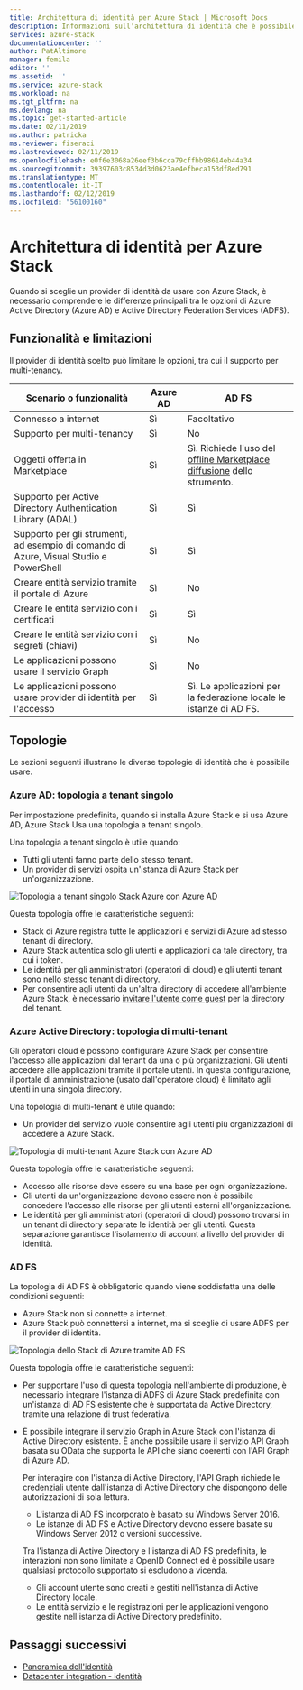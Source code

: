 ```yaml
---
title: Architettura di identità per Azure Stack | Microsoft Docs
description: Informazioni sull'architettura di identità che è possibile usare con Azure Stack.
services: azure-stack
documentationcenter: ''
author: PatAltimore
manager: femila
editor: ''
ms.assetid: ''
ms.service: azure-stack
ms.workload: na
ms.tgt_pltfrm: na
ms.devlang: na
ms.topic: get-started-article
ms.date: 02/11/2019
ms.author: patricka
ms.reviewer: fiseraci
ms.lastreviewed: 02/11/2019
ms.openlocfilehash: e0f6e3068a26eef3b6cca79cffbb98614eb44a34
ms.sourcegitcommit: 39397603c8534d3d0623ae4efbeca153df8ed791
ms.translationtype: MT
ms.contentlocale: it-IT
ms.lasthandoff: 02/12/2019
ms.locfileid: "56100160"
---
```

# <a name="identity-architecture-for-azure-stack"></a>Architettura di identità per Azure Stack

Quando si sceglie un provider di identità da usare con Azure Stack, è necessario comprendere le differenze principali tra le opzioni di Azure Active Directory (Azure AD) e Active Directory Federation Services (ADFS).

## <a name="capabilities-and-limitations"></a>Funzionalità e limitazioni 
Il provider di identità scelto può limitare le opzioni, tra cui il supporto per multi-tenancy. 

  

|Scenario o funzionalità        |Azure AD  |AD FS  |
|------------------------------|----------|-------|
|Connesso a internet     |Sì       |Facoltativo|
|Supporto per multi-tenancy     |Sì       |No       |
|Oggetti offerta in Marketplace |Sì       |Sì. Richiede l'uso del [offline Marketplace diffusione](azure-stack-download-azure-marketplace-item.md#disconnected-or-a-partially-connected-scenario) dello strumento.|
|Supporto per Active Directory Authentication Library (ADAL) |Sì |Sì|
|Supporto per gli strumenti, ad esempio di comando di Azure, Visual Studio e PowerShell  |Sì |Sì|
|Creare entità servizio tramite il portale di Azure     |Sì |No |
|Creare le entità servizio con i certificati      |Sì |Sì|
|Creare le entità servizio con i segreti (chiavi)    |Sì |No |
|Le applicazioni possono usare il servizio Graph           |Sì |No |
|Le applicazioni possono usare provider di identità per l'accesso |Sì |Sì. Le applicazioni per la federazione locale le istanze di AD FS. |

## <a name="topologies"></a>Topologie
Le sezioni seguenti illustrano le diverse topologie di identità che è possibile usare.

### <a name="azure-ad-single-tenant-topology"></a>Azure AD: topologia a tenant singolo 
Per impostazione predefinita, quando si installa Azure Stack e si usa Azure AD, Azure Stack Usa una topologia a tenant singolo. 

Una topologia a tenant singolo è utile quando:
- Tutti gli utenti fanno parte dello stesso tenant.
- Un provider di servizi ospita un'istanza di Azure Stack per un'organizzazione. 

![Topologia a tenant singolo Stack Azure con Azure AD](media/azure-stack-identity-architecture/single-tenant.png)

Questa topologia offre le caratteristiche seguenti:
- Stack di Azure registra tutte le applicazioni e servizi di Azure ad stesso tenant di directory. 
- Azure Stack autentica solo gli utenti e applicazioni da tale directory, tra cui i token. 
- Le identità per gli amministratori (operatori di cloud) e gli utenti tenant sono nello stesso tenant di directory. 
- Per consentire agli utenti da un'altra directory di accedere all'ambiente Azure Stack, è necessario [invitare l'utente come guest](azure-stack-identity-overview.md#guest-users) per la directory del tenant. 

### <a name="azure-ad-multi-tenant-topology"></a>Azure Active Directory: topologia di multi-tenant
Gli operatori cloud è possono configurare Azure Stack per consentire l'accesso alle applicazioni dal tenant da una o più organizzazioni. Gli utenti accedere alle applicazioni tramite il portale utenti. In questa configurazione, il portale di amministrazione (usato dall'operatore cloud) è limitato agli utenti in una singola directory. 

Una topologia di multi-tenant è utile quando:
- Un provider del servizio vuole consentire agli utenti più organizzazioni di accedere a Azure Stack.

![Topologia di multi-tenant Azure Stack con Azure AD](media/azure-stack-identity-architecture/multi-tenant.png)

Questa topologia offre le caratteristiche seguenti:
- Accesso alle risorse deve essere su una base per ogni organizzazione. 
- Gli utenti da un'organizzazione devono essere non è possibile concedere l'accesso alle risorse per gli utenti esterni all'organizzazione. 
- Le identità per gli amministratori (operatori di cloud) possono trovarsi in un tenant di directory separate le identità per gli utenti. Questa separazione garantisce l'isolamento di account a livello del provider di identità. 
 
### <a name="ad-fs"></a>AD FS  
La topologia di AD FS è obbligatorio quando viene soddisfatta una delle condizioni seguenti:
- Azure Stack non si connette a internet.
- Azure Stack può connettersi a internet, ma si sceglie di usare ADFS per il provider di identità.
  
![Topologia dello Stack di Azure tramite AD FS](media/azure-stack-identity-architecture/adfs.png)

Questa topologia offre le caratteristiche seguenti:
- Per supportare l'uso di questa topologia nell'ambiente di produzione, è necessario integrare l'istanza di ADFS di Azure Stack predefinita con un'istanza di AD FS esistente che è supportata da Active Directory, tramite una relazione di trust federativa. 
- È possibile integrare il servizio Graph in Azure Stack con l'istanza di Active Directory esistente. È anche possibile usare il servizio API Graph basata su OData che supporta le API che siano coerenti con l'API Graph di Azure AD. 

  Per interagire con l'istanza di Active Directory, l'API Graph richiede le credenziali utente dall'istanza di Active Directory che dispongono delle autorizzazioni di sola lettura. 
  - L'istanza di AD FS incorporato è basato su Windows Server 2016. 
  - Le istanze di AD FS e Active Directory devono essere basate su Windows Server 2012 o versioni successive. 
  
  Tra l'istanza di Active Directory e l'istanza di AD FS predefinita, le interazioni non sono limitate a OpenID Connect ed è possibile usare qualsiasi protocollo supportato si escludono a vicenda. 
  - Gli account utente sono creati e gestiti nell'istanza di Active Directory locale.
  - Le entità servizio e le registrazioni per le applicazioni vengono gestite nell'istanza di Active Directory predefinito.



## <a name="next-steps"></a>Passaggi successivi
- [Panoramica dell'identità](azure-stack-identity-overview.md)   
- [Datacenter integration - identità](azure-stack-integrate-identity.md)

